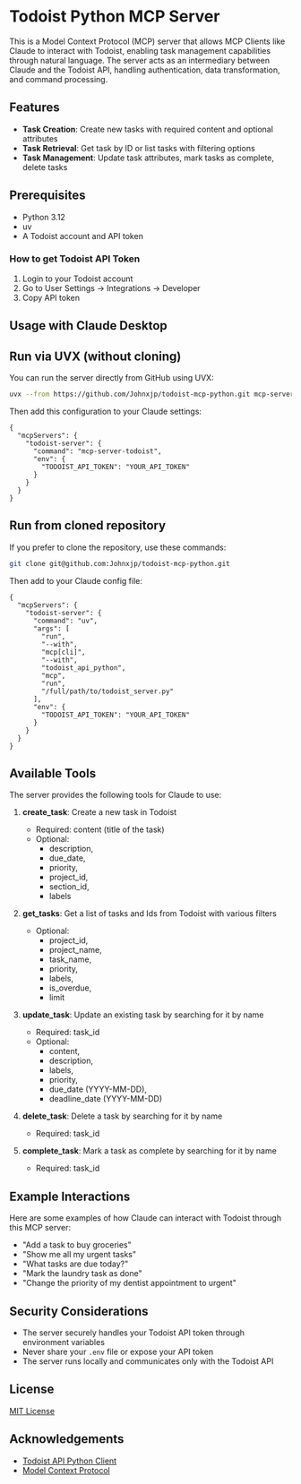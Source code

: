 # Todoist Python MCP Server

This is a Model Context Protocol (MCP) server that allows MCP Clients like Claude to interact with Todoist, enabling task management capabilities through natural language. The server acts as an intermediary between Claude and the Todoist API, handling authentication, data transformation, and command processing.

## Features

- **Task Creation**: Create new tasks with required content and optional attributes
- **Task Retrieval**: Get task by ID or list tasks with filtering options
- **Task Management**: Update task attributes, mark tasks as complete, delete tasks

## Prerequisites

- Python 3.12
- uv
- A Todoist account and API token

### How to get Todoist API Token
1. Login to your Todoist account
2. Go to User Settings -> Integrations -> Developer
3. Copy API token

## Usage with Claude Desktop

## Run via UVX (without cloning)

You can run the server directly from GitHub using UVX:

```bash
uvx --from https://github.com/Johnxjp/todoist-mcp-python.git mcp-server-todoist
```

Then add this configuration to your Claude settings:
```
{
  "mcpServers": {
    "todoist-server": {
      "command": "mcp-server-todoist",
      "env": {
        "TODOIST_API_TOKEN": "YOUR_API_TOKEN"
      }
    }
  }
}
```

## Run from cloned repository

If you prefer to clone the repository, use these commands:

```bash
git clone git@github.com:Johnxjp/todoist-mcp-python.git
```

Then add to your Claude config file:
```
{
  "mcpServers": {
    "todoist-server": {
      "command": "uv",
      "args": [
        "run",
        "--with",
        "mcp[cli]",
        "--with",
        "todoist_api_python",
        "mcp",
        "run",
        "/full/path/to/todoist_server.py"
      ],
      "env": {
        "TODOIST_API_TOKEN": "YOUR_API_TOKEN"
      }
    }
  }
}
```

## Available Tools

The server provides the following tools for Claude to use:

1. **create_task**: Create a new task in Todoist
   - Required: content (title of the task)
   - Optional: 
      - description, 
      - due_date, 
      - priority, 
      - project_id, 
      - section_id,
      - labels

2. **get_tasks**: Get a list of tasks and Ids from Todoist with various filters
   - Optional: 
      - project_id, 
      - project_name,
      - task_name,
      - priority,
      - labels,
      - is_overdue,
      - limit

3. **update_task**: Update an existing task by searching for it by name
   - Required: task_id
   - Optional: 
      - content, 
      - description, 
      - labels,
      - priority,
      - due_date (YYYY-MM-DD),
      - deadline_date (YYYY-MM-DD)

4. **delete_task**: Delete a task by searching for it by name
   - Required: task_id

5. **complete_task**: Mark a task as complete by searching for it by name
   - Required: task_id

## Example Interactions

Here are some examples of how Claude can interact with Todoist through this MCP server:

- "Add a task to buy groceries"
- "Show me all my urgent tasks"
- "What tasks are due today?"
- "Mark the laundry task as done"
- "Change the priority of my dentist appointment to urgent"

## Security Considerations

- The server securely handles your Todoist API token through environment variables
- Never share your `.env` file or expose your API token
- The server runs locally and communicates only with the Todoist API

## License

[MIT License](LICENSE)

## Acknowledgements

- [Todoist API Python Client](https://github.com/Doist/todoist-api-python)
- [Model Context Protocol](https://github.com/anthropics/model-context-protocol)
